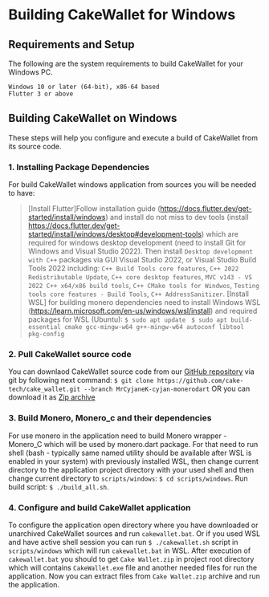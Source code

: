 # Building CakeWallet for Windows

## Requirements and Setup

The following are the system requirements to build CakeWallet for your Windows PC.

```
Windows 10 or later (64-bit), x86-64 based
Flutter 3 or above
```

## Building CakeWallet on Windows

These steps will help you configure and execute a build of CakeWallet from its source code.

### 1. Installing Package Dependencies

For build CakeWallet windows application from sources you will be needed to have:
> [Install Flutter]Follow installation guide (https://docs.flutter.dev/get-started/install/windows) and install do not miss to dev tools (install https://docs.flutter.dev/get-started/install/windows/desktop#development-tools) which are required for windows desktop development (need to install Git for Windows and Visual Studio 2022). Then install `Desktop development with C++` packages via GUI Visual Studio 2022, or Visual Studio Build Tools 2022 including: `C++ Build Tools core features`, `C++ 2022 Redistributable Update`, `C++ core desktop features`, `MVC v143 - VS 2022 C++ x64/x86 build tools`, `C++ CMake tools for Windwos`, `Testing tools core features - Build Tools`, `C++ AddressSanitizer`.
> [Install WSL] for building monero dependencies need to install Windows WSL (https://learn.microsoft.com/en-us/windows/wsl/install) and required packages for WSL (Ubuntu):
`$ sudo apt update `
`$ sudo apt build-essential cmake gcc-mingw-w64 g++-mingw-w64 autoconf libtool pkg-config`

### 2. Pull CakeWallet source code

You can downlaod CakeWallet source code from our [GitHub repository](github.com/cake-tech/cake_wallet) via git by following next command:
`$ git clone https://github.com/cake-tech/cake_wallet.git --branch MrCyjaneK-cyjan-monerodart`
OR you can download it as [Zip archive](https://github.com/cake-tech/cake_wallet/archive/refs/heads/MrCyjaneK-cyjan-monerodart.zip)

### 3. Build Monero, Monero_c and their dependencies

For use monero in the application need to build Monero wrapper - Monero_C which will be used by monero.dart package. For that need to run shell (bash - typically same named utility should be available after WSL is enabled in your system) with previously installed WSL, then change current directory to the application project directory with your used shell and then change current directory to `scripts/windows`: `$ cd scripts/windows`. Run build script: `$ ./build_all.sh`.

### 4. Configure and build CakeWallet application

To configure the application open directory where you have downloaded or unarchived CakeWallet sources and run `cakewallet.bat`.
Or if you used WSL and have active shell session you can run `$ ./cakewallet.sh` script in `scripts/windows` which will run `cakewallet.bat` in WSL.
After execution of `cakewallet.bat` you should to get `Cake Wallet.zip` in project root directory which will contains `CakeWallet.exe` file and another needed files for run the application. Now you can extract files from `Cake Wallet.zip` archive and run the application.
